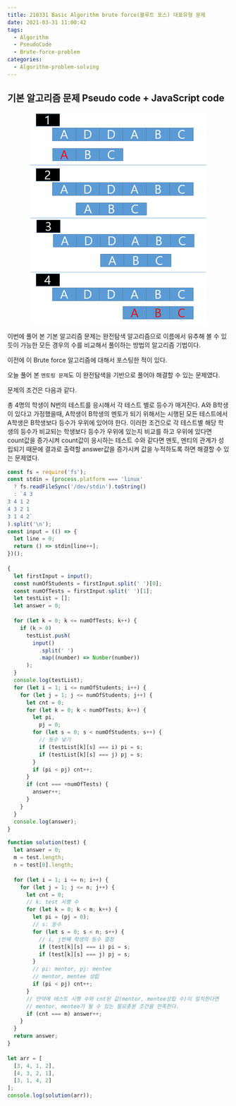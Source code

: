 ```yaml
---
title: 210331 Basic Algorithm brute force(블루트 포스) 대표유형 문제
date: 2021-03-31 11:00:42
tags:
  - Algorithm
  - PseudoCode
  - Brute-force-problem
categories:
  - Algorithm-problem-solving
---
```


## 기본 알고리즘 문제 Pseudo code + JavaScript code

<div align="center">
  <img src="/images/post_images/210331_brute_force_img.png" alt="Brute force algorithm">
</div>

이번에 풀어 본 기본 알고리즘 문제는 완전탐색 알고리즘으로 이름에서 유추해 볼 수 있듯이 가능한 모든 경우의 수를 비교해서 풀이하는 방법의 알고리즘 기법이다.

이전에 이 Brute force 알고리즘에 대해서 포스팅한 적이 있다.

오늘 풀어 본 `멘토링 문제`도 이 완전탐색을 기반으로 풀어야 해결할 수 있는 문제였다.

문제의 조건은 다음과 같다.

총 4명의 학생이 N번의 테스트를 응시해서 각 테스트 별로 등수가 매겨진다. A와 B학생이 있다고 가정했을때, A학생이 B학생의 멘토가 되기 위해서는 시행된 모든 테스트에서 A학생은 B학생보다 등수가 우위에 있어야 한다.
이러한 조건으로 각 테스트별 해당 학생의 등수가 비교되는 학생보다 등수가 우위에 있는지 비교를 하고 우위에 있다면 count값을 증가시켜 count값이 응시하는 테스트 수와 같다면 멘토, 멘티의 관계가 성립되기 때문에 결과로 출력할 answer값을 증가시켜 값을 누적하도록 하면 해결할 수 있는 문제였다.

<!-- more -->

```javascript
const fs = require('fs');
const stdin = (process.platform === 'linux'
  ? fs.readFileSync('/dev/stdin').toString()
  : `4 3
3 4 1 2
4 3 2 1
3 1 4 2`
).split('\n');
const input = (() => {
  let line = 0;
  return () => stdin[line++];
})();

{
  let firstInput = input();
  const numOfStudents = firstInput.split(' ')[0];
  const numOfTests = firstInput.split(' ')[1];
  let testList = [];
  let answer = 0;

  for (let k = 0; k <= numOfTests; k++) {
    if (k > 0)
      testList.push(
        input()
          .split(' ')
          .map((number) => Number(number))
      );
  }
  console.log(testList);
  for (let i = 1; i <= numOfStudents; i++) {
    for (let j = 1; j <= numOfStudents; j++) {
      let cnt = 0;
      for (let k = 0; k < numOfTests; k++) {
        let pi,
          pj = 0;
        for (let s = 0; s < numOfStudents; s++) {
          // 등수 넣기
          if (testList[k][s] === i) pi = s;
          if (testList[k][s] === j) pj = s;
        }
        if (pi < pj) cnt++;
      }
      if (cnt === +numOfTests) {
        answer++;
      }
    }
  }
  console.log(answer);
}
```

```javascript
function solution(test) {
  let answer = 0;
  m = test.length;
  n = test[0].length;

  for (let i = 1; i <= n; i++) {
    for (let j = 1; j <= n; j++) {
      let cnt = 0;
      // k: test 시행 수
      for (let k = 0; k < m; k++) {
        let pi = (pj = 0);
        // s: 등수
        for (let s = 0; s < n; s++) {
          // i, j번째 학생의 등수 결정
          if (test[k][s] === i) pi = s;
          if (test[k][s] === j) pj = s;
        }
        // pi: mentor, pj: mentee
        // mentor, mentee 성립
        if (pi < pj) cnt++;
      }
      // 만약에 테스트 시행 수와 cnt된 값(mentor, mentee성립 수)이 일치한다면
      // mentor, mentee가 될 수 있는 필요충분 조건을 만족한다.
      if (cnt === m) answer++;
    }
  }
  return answer;
}

let arr = [
  [3, 4, 1, 2],
  [4, 3, 2, 1],
  [3, 1, 4, 2]
];
console.log(solution(arr));
```
